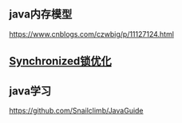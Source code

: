 ## java内存模型
https://www.cnblogs.com/czwbig/p/11127124.html

## [Synchronized锁优化](https://www.huaweicloud.com/articles/275e924eb2e1536a68735c656b3017ba.html)

## java学习
https://github.com/Snailclimb/JavaGuide

